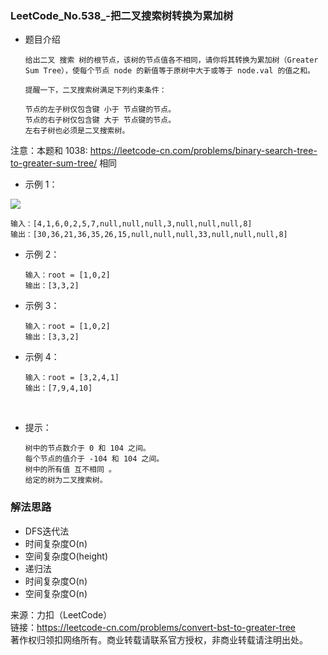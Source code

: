 ### LeetCode_No.538_-把二叉搜索树转换为累加树
* 题目介绍

      给出二叉 搜索 树的根节点，该树的节点值各不相同，请你将其转换为累加树（Greater Sum Tree），使每个节点 node 的新值等于原树中大于或等于 node.val 的值之和。

      提醒一下，二叉搜索树满足下列约束条件：

      节点的左子树仅包含键 小于 节点键的节点。
      节点的右子树仅包含键 大于 节点键的节点。
      左右子树也必须是二叉搜索树。
注意：本题和 1038: https://leetcode-cn.com/problems/binary-search-tree-to-greater-sum-tree/ 相同

* 示例 1：

![](https://assets.leetcode-cn.com/aliyun-lc-upload/uploads/2019/05/03/tree.png)

    输入：[4,1,6,0,2,5,7,null,null,null,3,null,null,null,8]
    输出：[30,36,21,36,35,26,15,null,null,null,33,null,null,null,8]    
* 示例 2：

      输入：root = [1,0,2]
      输出：[3,3,2]
* 示例 3：

      输入：root = [1,0,2]
      输出：[3,3,2]
* 示例 4：

      输入：root = [3,2,4,1]
      输出：[7,9,4,10]
 

* 提示：

      树中的节点数介于 0 和 104 之间。
      每个节点的值介于 -104 和 104 之间。
      树中的所有值 互不相同 。
      给定的树为二叉搜索树。

### 解法思路
* DFS迭代法
 * 时间复杂度O(n)
 * 空间复杂度O(height)
* 递归法
 * 时间复杂度O(n)
 * 空间复杂度O(n)

来源：力扣（LeetCode）\
链接：https://leetcode-cn.com/problems/convert-bst-to-greater-tree \
著作权归领扣网络所有。商业转载请联系官方授权，非商业转载请注明出处。
